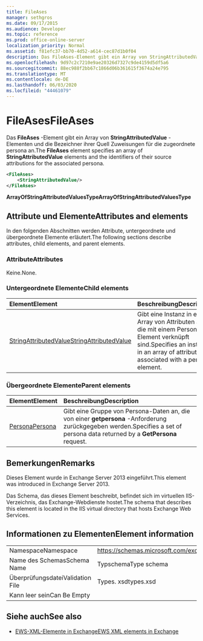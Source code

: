 ```yaml
---
title: FileAses
manager: sethgros
ms.date: 09/17/2015
ms.audience: Developer
ms.topic: reference
ms.prod: office-online-server
localization_priority: Normal
ms.assetid: f81efc37-bb70-4d52-a614-cec87d1b0f04
description: Das FileAses-Element gibt ein Array von StringAttributedValue-Elementen und die Bezeichner ihrer Quell Zuweisungen für die zugeordnete persona an.
ms.openlocfilehash: 9d97c2c7210e9ae20326d7327c9de4159d5df5a6
ms.sourcegitcommit: 88ec988f2bb67c1866d06b361615f3674a24e795
ms.translationtype: MT
ms.contentlocale: de-DE
ms.lasthandoff: 06/03/2020
ms.locfileid: "44461079"
---
```

# <a name="fileases"></a><span data-ttu-id="1ea32-103">FileAses</span><span class="sxs-lookup"><span data-stu-id="1ea32-103">FileAses</span></span>

<span data-ttu-id="1ea32-104">Das **FileAses** -Element gibt ein Array von **StringAttributedValue** -Elementen und die Bezeichner ihrer Quell Zuweisungen für die zugeordnete persona an.</span><span class="sxs-lookup"><span data-stu-id="1ea32-104">The **FileAses** element specifies an array of **StringAttributedValue** elements and the identifiers of their source attributions for the associated persona.</span></span> 
  
```XML
<FileAses>
    <StringAttributedValue/>
</FileAses>
```

 <span data-ttu-id="1ea32-105">**ArrayOfStringAttributedValuesType**</span><span class="sxs-lookup"><span data-stu-id="1ea32-105">**ArrayOfStringAttributedValuesType**</span></span>
## <a name="attributes-and-elements"></a><span data-ttu-id="1ea32-106">Attribute und Elemente</span><span class="sxs-lookup"><span data-stu-id="1ea32-106">Attributes and elements</span></span>

<span data-ttu-id="1ea32-107">In den folgenden Abschnitten werden Attribute, untergeordnete und übergeordnete Elemente erläutert.</span><span class="sxs-lookup"><span data-stu-id="1ea32-107">The following sections describe attributes, child elements, and parent elements.</span></span>
  
### <a name="attributes"></a><span data-ttu-id="1ea32-108">Attribute</span><span class="sxs-lookup"><span data-stu-id="1ea32-108">Attributes</span></span>

<span data-ttu-id="1ea32-109">Keine.</span><span class="sxs-lookup"><span data-stu-id="1ea32-109">None.</span></span>
  
### <a name="child-elements"></a><span data-ttu-id="1ea32-110">Untergeordnete Elemente</span><span class="sxs-lookup"><span data-stu-id="1ea32-110">Child elements</span></span>

|<span data-ttu-id="1ea32-111">**Element**</span><span class="sxs-lookup"><span data-stu-id="1ea32-111">**Element**</span></span>|<span data-ttu-id="1ea32-112">**Beschreibung**</span><span class="sxs-lookup"><span data-stu-id="1ea32-112">**Description**</span></span>|
|:-----|:-----|
|[<span data-ttu-id="1ea32-113">StringAttributedValue</span><span class="sxs-lookup"><span data-stu-id="1ea32-113">StringAttributedValue</span></span>](stringattributedvalue.md) <br/> |<span data-ttu-id="1ea32-114">Gibt eine Instanz in einem Array von Attributen an, die mit einem Persona-Element verknüpft sind.</span><span class="sxs-lookup"><span data-stu-id="1ea32-114">Specifies an instance in an array of attributes associated with a persona element.</span></span>  <br/> |
   
### <a name="parent-elements"></a><span data-ttu-id="1ea32-115">Übergeordnete Elemente</span><span class="sxs-lookup"><span data-stu-id="1ea32-115">Parent elements</span></span>

|<span data-ttu-id="1ea32-116">**Element**</span><span class="sxs-lookup"><span data-stu-id="1ea32-116">**Element**</span></span>|<span data-ttu-id="1ea32-117">**Beschreibung**</span><span class="sxs-lookup"><span data-stu-id="1ea32-117">**Description**</span></span>|
|:-----|:-----|
|[<span data-ttu-id="1ea32-118">Persona</span><span class="sxs-lookup"><span data-stu-id="1ea32-118">Persona</span></span>](persona.md) <br/> |<span data-ttu-id="1ea32-119">Gibt eine Gruppe von Persona-Daten an, die von einer **getpersona** -Anforderung zurückgegeben werden.</span><span class="sxs-lookup"><span data-stu-id="1ea32-119">Specifies a set of persona data returned by a **GetPersona** request.</span></span>  <br/> |
   
## <a name="remarks"></a><span data-ttu-id="1ea32-120">Bemerkungen</span><span class="sxs-lookup"><span data-stu-id="1ea32-120">Remarks</span></span>

<span data-ttu-id="1ea32-121">Dieses Element wurde in Exchange Server 2013 eingeführt.</span><span class="sxs-lookup"><span data-stu-id="1ea32-121">This element was introduced in Exchange Server 2013.</span></span>
  
<span data-ttu-id="1ea32-122">Das Schema, das dieses Element beschreibt, befindet sich im virtuellen IIS-Verzeichnis, das Exchange-Webdienste hostet.</span><span class="sxs-lookup"><span data-stu-id="1ea32-122">The schema that describes this element is located in the IIS virtual directory that hosts Exchange Web Services.</span></span>
  
## <a name="element-information"></a><span data-ttu-id="1ea32-123">Informationen zu Elementen</span><span class="sxs-lookup"><span data-stu-id="1ea32-123">Element information</span></span>

|||
|:-----|:-----|
|<span data-ttu-id="1ea32-124">Namespace</span><span class="sxs-lookup"><span data-stu-id="1ea32-124">Namespace</span></span>  <br/> |https://schemas.microsoft.com/exchange/services/2006/types  <br/> |
|<span data-ttu-id="1ea32-125">Name des Schemas</span><span class="sxs-lookup"><span data-stu-id="1ea32-125">Schema Name</span></span>  <br/> |<span data-ttu-id="1ea32-126">Typschema</span><span class="sxs-lookup"><span data-stu-id="1ea32-126">Type schema</span></span>  <br/> |
|<span data-ttu-id="1ea32-127">Überprüfungsdatei</span><span class="sxs-lookup"><span data-stu-id="1ea32-127">Validation File</span></span>  <br/> |<span data-ttu-id="1ea32-128">Types. xsd</span><span class="sxs-lookup"><span data-stu-id="1ea32-128">types.xsd</span></span>  <br/> |
|<span data-ttu-id="1ea32-129">Kann leer sein</span><span class="sxs-lookup"><span data-stu-id="1ea32-129">Can Be Empty</span></span>  <br/> ||
   
## <a name="see-also"></a><span data-ttu-id="1ea32-130">Siehe auch</span><span class="sxs-lookup"><span data-stu-id="1ea32-130">See also</span></span>



- [<span data-ttu-id="1ea32-131">EWS-XML-Elemente in Exchange</span><span class="sxs-lookup"><span data-stu-id="1ea32-131">EWS XML elements in Exchange</span></span>](ews-xml-elements-in-exchange.md)

